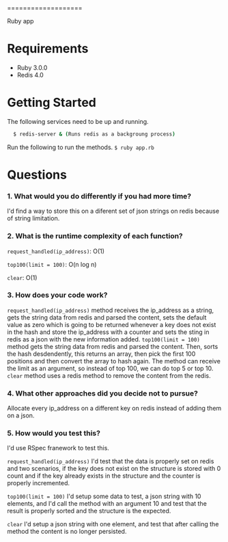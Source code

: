 
===================

Ruby app

# Requirements

* Ruby 3.0.0
* Redis 4.0

# Getting Started

The following services need to be up and running.

```sh
  $ redis-server & (Runs redis as a backgroung process)
```

Run the following to run the methods.
`$ ruby app.rb`

# Questions

### 1. What would you do differently if you had more time?
I'd find a way to store this on a diferent set of json strings on redis because of string limitation.
### 2. What is the runtime complexity of each function?
`request_handled(ip_address)`: O(1)

`top100(limit = 100)`:  O(n log n)

`clear`: O(1)
### 3. How does your code work?
`request_handled(ip_address)` method receives the ip_address as a string, gets the string data from redis and parsed the content, sets the default value as zero which is going to be returned whenever a key does not exist in the hash and store the ip_address with a counter and sets the sting in redis as a json with the new information added.
`top100(limit = 100)` method gets the string data from redis and parsed the content. Then, sorts the hash desdendently, this returns an array, then pick the first 100 positions and then convert the array to hash again. The method can receive the limit as an argument, so instead of top 100, we can do top 5 or top 10.
`clear` method uses a redis method to remove the content from the redis.

### 4. What other approaches did you decide not to pursue?
Allocate every ip_address on a different key on redis instead of adding them on a json.

### 5. How would you test this?
I'd use RSpec franework to test this.

`request_handled(ip_address)` I'd test that the data is properly set on redis and two scenarios, if the key does not exist on the structure is stored with 0 count and if the key already exists in the structure and the counter is properly incremented.

`top100(limit = 100)` I'd setup some data to test, a json string with 10 elements, and I'd call the method with an argument 10 and test that the result is properly sorted and the structure is the expected.

`clear` I'd setup a json string with one element, and test that after calling the method the content is no longer persisted.